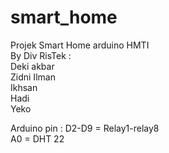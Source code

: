 # smart_home
Projek Smart Home arduino HMTI <br>
By Div RisTek : <br>
Deki akbar <br>
Zidni Ilman <br>
Ikhsan <br>
Hadi <br>
Yeko <br>

Arduino pin : D2-D9 = Relay1-relay8 <br>
	      A0    = DHT 22
